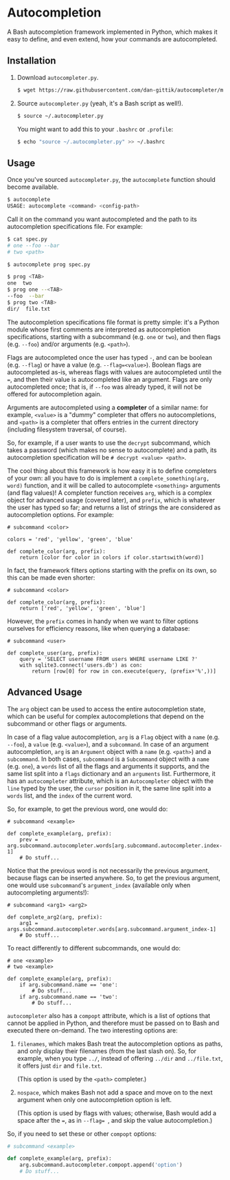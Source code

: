 # Autocompletion

A Bash autocompletion framework implemented in Python, which makes it easy to define, and even extend, how your
commands are autocompleted.

## Installation

1. Download ``autocompleter.py``.

   ```bash
   $ wget https://raw.githubusercontent.com/dan-gittik/autocompleter/master/autocompleter.py -O ~/.autocompleter.py
   ```

2. Source ``autocompleter.py`` (yeah, it's a Bash script as well!).

   ```bash
   $ source ~/.autocompleter.py
   ```

   You might want to add this to your ``.bashrc`` or ``.profile``:

   ```bash
   $ echo "source ~/.autocompleter.py" >> ~/.bashrc
   ```
   
## Usage

Once you've sourced ``autocompleter.py``, the ``autocomplete`` function should become available.

```bash
$ autocomplete
USAGE: autocomplete <command> <config-path>
```

Call it on the command you want autocompleted and the path to its autocompletion specifications file.
For example:

```bash
$ cat spec.py
# one --foo --bar
# two <path>

$ autocomplete prog spec.py

$ prog <TAB>
one  two
$ prog one --<TAB>
--foo  --bar
$ prog two <TAB>
dir/  file.txt
```

The autocompletion specifications file format is pretty simple: it's a Python module whose first comments are
interpreted as autocompletion specifications, starting with a subcommand (e.g. ``one`` or ``two``), and then
flags (e.g. ``--foo``) and/or arguments (e.g. ``<path>``).

Flags are autocompleted once the user has typed ``-``, and can be boolean (e.g. ``--flag``) or have a value (e.g.
``--flag=<value>``). Boolean flags are autocompleted as-is, whereas flags with values are autocompleted until the
``=``, and then their value is autocompleted like an argument.
Flags are only autocompleted once; that is, if ``--foo`` was already typed, it will not be offered for autocompletion
again.

Arguments are autocompleted using a **completer** of a similar name: for example, ``<value>`` is a "dummy" completer
that offers no autocompletions, and ``<path>`` is a completer that offers entries in the current directory (including
filesystem traversal, of course).

So, for example, if a user wants to use the ``decrypt`` subcommand, which takes a password (which makes no sense to
autocomplete) and a path, its autocompletion specification will be ``# decrypt <value> <path>``.

The cool thing about this framework is how easy it is to define completers of your own: all you have to do is implement
a ``complete_something(arg, word)`` function, and it will be called to autocomplete ``<something>`` arguments (and flag
values)!
A completer function receives ``arg``, which is a complex object for advanced usage (covered later), and ``prefix``,
which is whatever the user has typed so far; and returns a list of strings the are considered as autocompletion
options. For example:

```
# subcommand <color>

colors = 'red', 'yellow', 'green', 'blue'

def complete_color(arg, prefix):
    return [color for color in colors if color.startswith(word)]
```

In fact, the framework filters options starting with the prefix on its own, so this can be made even shorter:

```
# subcommand <color>

def complete_color(arg, prefix):
    return ['red', 'yellow', 'green', 'blue']
```

However, the ``prefix`` comes in handy when we want to filter options ourselves for efficiency reasons, like when
querying a database:

```
# subcommand <user>

def complete_user(arg, prefix):
    query = 'SELECT username FROM users WHERE username LIKE ?'
    with sqlite3.connect('users.db') as con:
        return [row[0] for row in con.execute(query, (prefix+'%',))]
```

## Advanced Usage

The ``arg`` object can be used to access the entire autocompletion state, which can be useful for complex
autocompletions that depend on the subcommand or other flags or arguments.

In case of a flag value autocompletion, ``arg`` is a ``Flag`` object with a ``name`` (e.g. ``--foo``), a ``value``
(e.g. ``<value>``), and a ``subcommand``. In case of an argument autocompletion, ``arg`` is an ``Argument`` object
with a ``name`` (e.g. ``<path>``) and a ``subcommand``.
In both cases, ``subcommand`` is a ``Subcommand`` object with a ``name`` (e.g. ``one``), a ``words`` list of all the
flags and arguments it supports, and the same list split into a ``flags`` dictionary and an ``arguments`` list.
Furthermore, it has an ``autocompleter`` attribute, which is an ``Autocompleter`` object with the ``line`` typed by
the user, the ``cursor`` position in it, the same line split into a ``words`` list, and the ``index`` of the current
word.

So, for example, to get the previous word, one would do:

```
# subcommand <example>

def complete_example(arg, prefix):
    prev = arg.subcommand.autocompleter.words[arg.subcommand.autocompleter.index-1]
    # Do stuff...
```

Notice that the previous word is not necessarily the previous argument, because flags can be inserted anywhere. So,
to get the previous argument, one would use ``subcommand``'s ``argument_index`` (available only when autocompleting
arguments!):

```
# subcommand <arg1> <arg2>

def complete_arg2(arg, prefix):
    arg1 = args.subcommand.autocompleter.words[arg.subcommand.argument_index-1]
    # Do stuff...
```

To react differently to different subcommands, one would do:

```
# one <example>
# two <example>

def complete_example(arg, prefix):
    if arg.subcommand.name == 'one':
        # Do stuff...
    if arg.subcommand.name == 'two':
        # Do stuff...
```

``autocompleter`` also has a ``compopt`` attribute, which is a list of options that cannot be applied in Python, and
therefore must be passed on to Bash and executed there on-demand. The two interesting options are:

1. ``filenames``, which makes Bash treat the autocompletion options as paths, and only display their filenames (from
   the last slash on). So, for example, when you type ``../``, instead of offering ``../dir`` and ``../file.txt``, it
   offers just ``dir`` and ``file.txt``.

   (This option is used by the ``<path>`` completer.)

2. ``nospace``, which makes Bash not add a space and move on to the next argument when only one autocompletion option
   is left.

   (This option is used by flags with values; otherwise, Bash would add a space after the ``=``, as in ``--flag= ``,
   and skip the value autocompletion.)

So, if you need to set these or other ``compopt`` options:

```python
# subcommand <example>

def complete_example(arg, prefix):
    arg.subcommand.autocompleter.compopt.append('option')
    # Do stuff...
```
